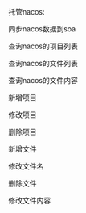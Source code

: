 托管nacos:



同步nacos数据到soa

查询nacos的项目列表

查询nacos的文件列表

查询nacos的文件内容



新增项目

修改项目

删除项目



新增文件

修改文件名

删除文件



修改文件内容
